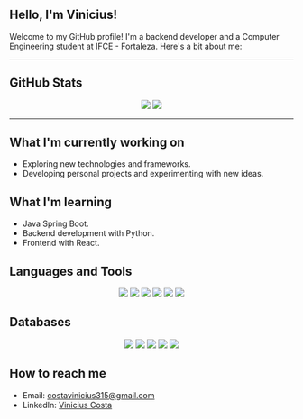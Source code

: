 ## Hello, I'm Vinicius!

Welcome to my GitHub profile! I'm a backend developer and a Computer Engineering student at IFCE - Fortaleza. Here's a bit about me:

---

## GitHub Stats

<div align="center">
  <img src="https://github-profile-summary-cards.vercel.app/api/cards/profile-details?username=viniciusmecosta&theme=dark" />
  <img src="https://github-readme-stats.vercel.app/api/top-langs/?username=viniciusmecosta&layout=compact&hide_border=true&theme=dark" />
</div>

---

## What I'm currently working on

- Exploring new technologies and frameworks.
- Developing personal projects and experimenting with new ideas.

## What I'm learning

- Java Spring Boot.
- Backend development with Python.
- Frontend with React.

## Languages and Tools

<div align="center">
  <img src="https://img.shields.io/badge/Java-%23ED8B00.svg?style=for-the-badge&logo=openjdk&logoColor=white"/>
  <img src="https://img.shields.io/badge/Python-3776AB?style=for-the-badge&logo=python&logoColor=white"/>
  <img src="https://img.shields.io/badge/Spring%20Boot-6DB33F?style=for-the-badge&logo=spring-boot&logoColor=white"/>
  <img src="https://img.shields.io/badge/Docker-2496ED?style=for-the-badge&logo=docker&logoColor=white"/>
  <img src="https://img.shields.io/badge/Git-F05032?style=for-the-badge&logo=git&logoColor=white"/>
  <img src="https://img.shields.io/badge/Flutter-02569B?style=for-the-badge&logo=flutter&logoColor=white"/>
</div>

## Databases

<div align="center">
  <img src="https://img.shields.io/badge/PostgreSQL-316192?style=for-the-badge&logo=postgresql&logoColor=white"/>
  <img src="https://img.shields.io/badge/MySQL-4479A1?style=for-the-badge&logo=mysql&logoColor=white"/>
  <img src="https://img.shields.io/badge/SQLite-003B57?style=for-the-badge&logo=sqlite&logoColor=white"/>
  <img src="https://img.shields.io/badge/Firebase-FFCA28?style=for-the-badge&logo=firebase&logoColor=white"/>
  <img src="https://img.shields.io/badge/Neo4j-008CC1?style=for-the-badge&logo=neo4j&logoColor=white"/>
</div>

## How to reach me

- Email: costavinicius315@gmail.com
- LinkedIn: [Vinicius Costa](https://www.linkedin.com/in/viniciusmecosta/)
